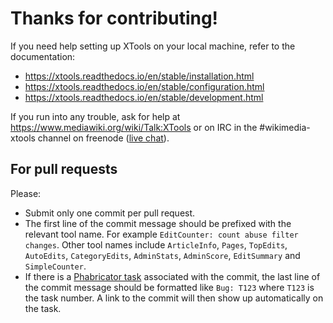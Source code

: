 Thanks for contributing!
========================

If you need help setting up XTools on your local machine, refer to the documentation:
* https://xtools.readthedocs.io/en/stable/installation.html
* https://xtools.readthedocs.io/en/stable/configuration.html
* https://xtools.readthedocs.io/en/stable/development.html

If you run into any trouble, ask for help at https://www.mediawiki.org/wiki/Talk:XTools or on IRC in
the #wikimedia-xtools channel on freenode ([live chat](https://webchat.freenode.net/?channels=#wikimedia-xtools)).

For pull requests
-----------------

Please:

* Submit only one commit per pull request.
* The first line of the commit message should be prefixed with the relevant tool name.
  For example `EditCounter: count abuse filter changes`. Other tool names include `ArticleInfo`,
  `Pages`, `TopEdits`, `AutoEdits`, `CategoryEdits`, `AdminStats`, `AdminScore`, `EditSummary` and `SimpleCounter`.
* If there is a [Phabricator task](https://phabricator.wikimedia.org/tag/xtools/) associated with the commit,
  the last line of the commit message should be formatted like `Bug: T123` where `T123` is the task number.
  A link to the commit will then show up automatically on the task.
